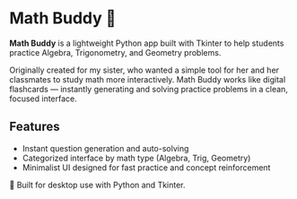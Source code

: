 # Math Buddy 📐

**Math Buddy** is a lightweight Python app built with Tkinter to help students practice Algebra, Trigonometry, and Geometry problems.

Originally created for my sister, who wanted a simple tool for her and her classmates to study math more interactively. Math Buddy works like digital flashcards — instantly generating and solving practice problems in a clean, focused interface.

## Features

- Instant question generation and auto-solving
- Categorized interface by math type (Algebra, Trig, Geometry)
- Minimalist UI designed for fast practice and concept reinforcement

🔧 Built for desktop use with Python and Tkinter.
